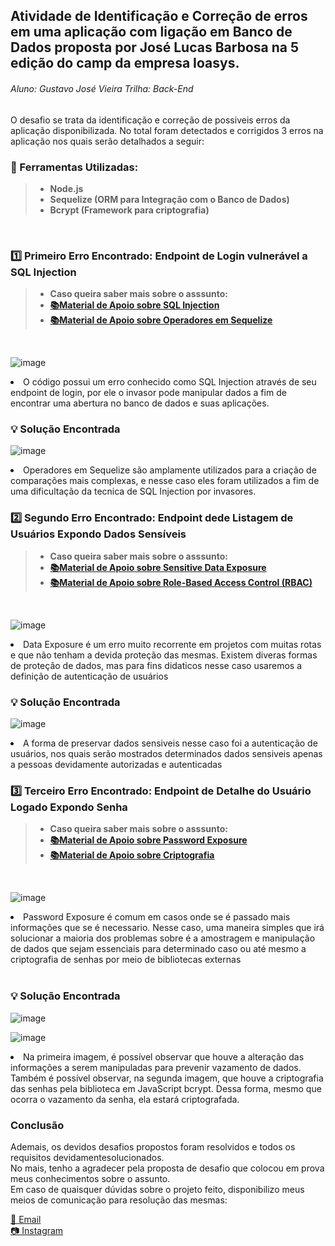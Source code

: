 ## **Atividade de Identificação e Correção de erros em uma aplicação com ligação em Banco de Dados proposta por José Lucas Barbosa na 5 edição do camp da empresa Ioasys.**
###### Aluno: Gustavo José Vieira Trilha: Back-End


<p>O desafio se trata da identificação e correção de possiveis erros da aplicação disponibilizada. No total foram detectados e corrigidos 3 erros na aplicação nos quais serão detalhados a seguir: <br\>
<h3>🧰 Ferramentas Utilizadas:</h3><blockquote><ul>
<li> <b>Node.js</b>  <br />  </li>
<li> <b>Sequelize (ORM para Integração com o Banco de Dados)</b> <br />  </li>
<li> <b>Bcrypt (Framework para criptografia)</b> <br />  </li>

<ul></blockquote>
<br />
<h3>1️⃣ Primeiro Erro Encontrado: <b>Endpoint de Login vulnerável a SQL Injection</b> </h3><blockquote><ul>

<li> <b>Caso queira saber mais sobre o asssunto: </b>  <br />  </li>
<li> <b><a href = "https://media.blackhat.com/bh-us-11/Sullivan/BH_US_11_Sullivan_Server_Side_WP.pdf">📚Material de Apoio sobre SQL Injection</a></b> <br />  </li>
<li> <b><a href = "https://doc.esdoc.org/github.com/sequelize/sequelize/manual/querying.html">📚Material de Apoio sobre Operadores em Sequelize</a></b> <br />  </li>
<ul></blockquote><br/>


 
![image](https://github.com/GustavoJVvieira/TesteSeguranca_CampIoasys/assets/164119202/190ea01e-d788-462f-864e-4bae8578fb76) <br/>
<li>O código possui um erro conhecido como SQL Injection através de seu endpoint de login, por ele o invasor pode manipular dados a fim de encontrar uma abertura no banco de dados e suas aplicações.</li>

<h3>💡 Solução Encontrada</h3>

![image](https://github.com/GustavoJVvieira/TesteSeguranca_CampIoasys/assets/164119202/e377841e-3f74-4bee-80af-361ac8e392a0)

<li>Operadores em Sequelize são amplamente utilizados para a criação de comparações mais complexas, e nesse caso eles foram utilizados a fim de uma dificultação da tecnica de SQL Injection por invasores.</li>

<h3>2️⃣ Segundo Erro Encontrado: <b>Endpoint dede Listagem de Usuários Expondo Dados Sensíveis</b></h3><blockquote><ul>

<li> <b>Caso queira saber mais sobre o asssunto: </b>  <br />  </li>
<li> <b><a href = "https://media.blackhat.com/bh-us-11/Sullivan/BH_US_11_Sullivan_Server_Side_WP.pdf">📚Material de Apoio sobre Sensitive Data Exposure</a></b> <br />  </li>
<li> <b><a href = "https://training.genexus.com/en/learning/pdf/role-based-access-control-rbac-pdf">📚Material de Apoio sobre Role-Based Access Control (RBAC)</a></b> <br />  </li>
<ul></blockquote><br/>
  
![image](https://github.com/GustavoJVvieira/TesteSeguranca_CampIoasys/assets/164119202/012b7e4f-d921-4a45-af59-8c9a734da04c)

<li>Data Exposure é um erro muito recorrente em projetos com muitas rotas e que não tenham a devida proteção das mesmas. Existem diveras formas de proteção de dados, mas para fins didaticos nesse caso usaremos a definição de autenticação de usuários</li>

<h3>💡 Solução Encontrada</h3>

![image](https://github.com/GustavoJVvieira/TesteSeguranca_CampIoasys/assets/164119202/722ac6de-6e00-47b9-8958-ff686f24294c)

<li>A forma de preservar dados sensiveis nesse caso foi a autenticação de usuários, nos quais serão mostrados determinados dados sensiveis apenas a pessoas devidamente autorizadas e autenticadas</li>

<h3>3️⃣ Terceiro Erro Encontrado: <b>Endpoint de Detalhe do Usuário Logado Expondo Senha</b></h3><blockquote><ul>
<li> <b>Caso queira saber mais sobre o asssunto: </b>  <br />  </li>
<li> <b><a href = "https://medium.com/@shital.pimpale5/how-to-store-password-and-credentials-in-nodejs-application-fd6420e4db6c">📚Material de Apoio sobre Password Exposure</a></b> <br />  </li>
<li> <b><a href = "https://www.okta.com/blog/2019/03/what-are-salted-passwords-and-password-hashing/">📚Material de Apoio sobre Criptografia</a></b> <br />  </li>
<ul></blockquote><br/>

![image](https://github.com/GustavoJVvieira/TesteSeguranca_CampIoasys/assets/164119202/0c037ed0-64ea-4982-8aa9-cc8289b6cb9a)

<li>Password Exposure é comum em casos onde se é passado mais informações que se é necessario. Nesse caso, uma maneira simples que irá solucionar a maioria dos problemas sobre é a amostragem e manipulação de dados que sejam essenciais para determinado caso ou até mesmo a criptografia de senhas por meio de bibliotecas externas</li><br/>

<h3>💡 Solução Encontrada</h3>

![image](https://github.com/GustavoJVvieira/TesteSeguranca_CampIoasys/assets/164119202/7f2a0403-8ad4-4447-855c-fec0d3beaf01)

![image](https://github.com/GustavoJVvieira/TesteSeguranca_CampIoasys/assets/164119202/fde7d9e0-a2ad-418a-822e-7e1371835f26)

<li>Na primeira imagem, é possível observar que houve a alteração das informações a serem manipuladas para prevenir vazamento de dados. Também é possível observar, na segunda imagem, que houve a criptografia das senhas pela biblioteca em JavaScript bcrypt. Dessa forma, mesmo que ocorra o vazamento da senha, ela estará criptografada.</li>

### Conclusão

Ademais, os devidos desafios propostos foram resolvidos e todos os requisitos devidamentesolucionados. <br />
No mais, tenho a agradecer pela proposta de desafio que colocou em prova meus conhecimentos sobre o assunto. <br />
Em caso de quaisquer dúvidas sobre o projeto feito, disponibilizo meus meios de comunicação para resolução das mesmas:

<a href = "mailto:gustavojvieira2004@gmail.com">📧 Email</a> <br />
<a href = "https://www.instagram.com/_vi_eira/">📷 Instagram </a>
